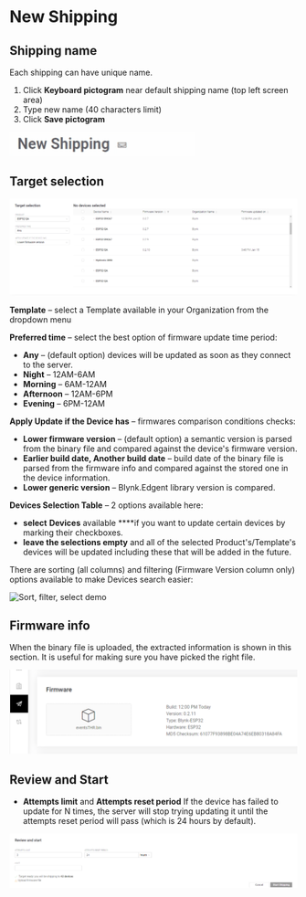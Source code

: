 # New Shipping

## Shipping name

Each shipping can have unique name.

1. Click **Keyboard pictogram** near default shipping name \(top left screen area\)
2. Type new name \(40 characters limit\)
3. Click **Save pictogram**

![](../../../../.gitbook/assets/shipping-name.gif)



## Target selection

![Target selection area](../../../../.gitbook/assets/air_target_selection.png)

**Template** – select a Template available in your Organization from the dropdown menu

**Preferred time** – select the best option of firmware update time period:

* **Any** – \(default option\) devices will be updated as soon as they connect to the server. 
* **Night** – 12AM-6AM
* **Morning** – 6AM-12AM
* **Afternoon** – 12AM-6PM
* **Evening** – 6PM-12AM



**Apply Update if the Device has** – firmwares comparison conditions checks:

* **Lower firmware version** – \(default option\) a semantic version is parsed from the binary file and compared against the device's firmware version. 
* **Earlier build date, Another build date** – build date of the binary file is parsed from the firmware info and compared against the stored one in the device information.
* **Lower generic version** – Blynk.Edgent library version is compared.



**Devices Selection Table** – 2 options available here: 

* **select** **Devices** available ****if you want to update certain devices by marking their checkboxes.
* **leave the selections empty** and all of the selected Product's/Template's devices will be updated including these that will be added in the future. 

There are sorting \(all columns\) and filtering \(Firmware Version column only\) options available to make Devices search easier:

![Sort, filter, select demo](../../../../.gitbook/assets/air_devices_selection.gif)

## **Firmware info**

When the binary file is uploaded, the extracted information is shown in this section. It is useful for making sure you have picked the right file.

![](../../../../.gitbook/assets/image%20%284%29.png)

## Review and Start

* **Attempts limit** and **Attempts reset period** If the device has failed to update for N times, the server will stop trying updating it until the attempts reset period will pass \(which is 24 hours by default\).

![](../../../../.gitbook/assets/air_review_and_start.png)


